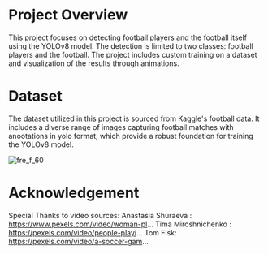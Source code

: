 # Project Overview
This project focuses on detecting football players and the football itself using the YOLOv8 model. The detection is limited to two classes: football players and the football. The project includes custom training on a dataset and visualization of the results through animations.

# Dataset
The dataset utilized in this project is sourced from Kaggle's football data. It includes a diverse range of images capturing football matches with anootations in yolo format, which provide a robust foundation for training the YOLOv8 model.

![fre_f_60](https://github.com/user-attachments/assets/6554f8b3-8b9e-4f9e-8db8-55e0875105a6)

# Acknowledgement 
Special Thanks to video sources:
Anastasia Shuraeva : https://www.pexels.com/video/woman-pl...
Tima Miroshnichenko : https://pexels.com/video/people-playi...
Tom Fisk: https://pexels.com/video/a-soccer-gam...
